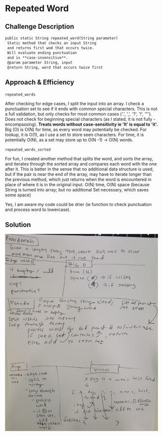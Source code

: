 # Repeated Word

## Challenge Description
<!-- Description of the challenge -->
    public static String repeated_word(String parameter)
     Static method that checks an input String
     and returns first wod that occurs twice.
     Will evaluate ending punctuation
     and is **case-insensitive**.
     @param parameter String, input
     @return String, word that occurs twice first

## Approach & Efficiency
<!-- What approach did you take? Why? What is the Big O space/time for this approach? -->
`repeated_words`

After checking for edge cases, I split the input into an array.
I check a punctuation set to see if it ends with common special characters. This is not a full validation,
but only checks for most common cases ('.', ',', '?', '!', '"'). Does not check for beginning special characters (as
I stated, it is not fully - encompassing).
**Treats words without case-sensitivity ie 'It' is equal to 'it'.**
Big (O) is O(N) for time, as every word may potentially be checked.
For lookup, it is O(1), as I use a set to store seen characters.
For time, it is potentially O(N), as a set may store up to O(N -1) -> O(N) words.

`repeated_words_sorted`

For fun, I created another method that splits the word, and sorts the array, and iterates through the sorted array and compares each word with the one after it. This
is better in the sense that no additional data structure is used, but if the pair is near the end of the array,
may have to iterate longer than the previous method, which just returns when the word is encountered in place
of where it is in the original input. O(N) time, O(N) space (because String is turned into array; but no additional Set necessary, which saves some space)

Yes, I am aware my code could be drier (ie function to check punctuation and process word to lowercase).

## Solution
<!-- Embedded whiteboard image -->
![repeated word](../401-code-challenges/assets/repeated.jpg)

